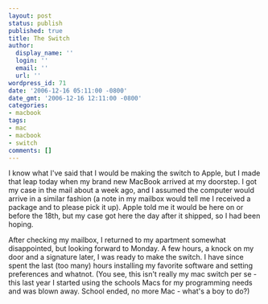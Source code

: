 ```yaml
---
layout: post
status: publish
published: true
title: The Switch
author:
  display_name: ''
  login: ''
  email: ''
  url: ''
wordpress_id: 71
date: '2006-12-16 05:11:00 -0800'
date_gmt: '2006-12-16 12:11:00 -0800'
categories:
- macbook
tags:
- mac
- macbook
- switch
comments: []
---
```

I know what I've said that I would be making the switch to Apple, but I made that leap today when my brand new MacBook arrived at my doorstep. I got my case in the mail about a week ago, and I assumed the computer would arrive in a similar fashion (a note in my mailbox would tell me I received a package and to please pick it up). Apple told me it would be here on or before the 18th, but my case got here the day after it shipped, so I had been hoping.

After checking my mailbox, I returned to my apartment somewhat disappointed, but looking forward to Monday. A few hours, a knock on my door and a signature later, I was ready to make the switch. I have since spent the last (too many) hours installing my favorite software and setting preferences and whatnot. (You see, this isn't really my mac switch per se - this last year I started using the schools Macs for my programming needs and was blown away. School ended, no more Mac - what's a boy to do?)
